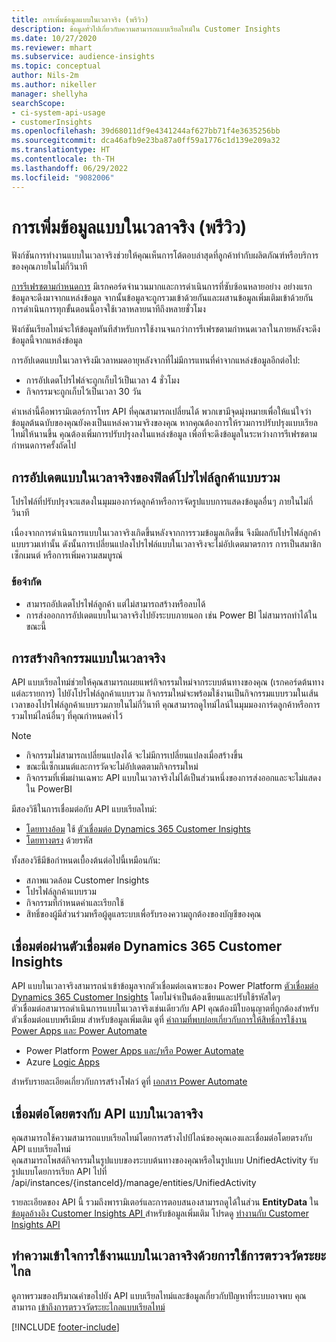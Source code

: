 ```yaml
---
title: การเพิ่มข้อมูลแบบในเวลาจริง (พรีวิว)
description: ข้อมูลทั่วไปเกี่ยวกับความสามารถแบบเรียลไทม์ใน Customer Insights
ms.date: 10/27/2020
ms.reviewer: mhart
ms.subservice: audience-insights
ms.topic: conceptual
author: Nils-2m
ms.author: nikeller
manager: shellyha
searchScope:
- ci-system-api-usage
- customerInsights
ms.openlocfilehash: 39d68011df9e4341244af627bb71f4e3635256bb
ms.sourcegitcommit: dca46afb9e23ba87a0ff59a1776c1d139e209a32
ms.translationtype: HT
ms.contentlocale: th-TH
ms.lasthandoff: 06/29/2022
ms.locfileid: "9082006"
---
```

# <a name="real-time-data-ingestion-preview"></a>การเพิ่มข้อมูลแบบในเวลาจริง (พรีวิว)

ฟังก์ชันการทำงานแบบในเวลาจริงช่วยให้คุณเห็นการโต้ตอบล่าสุดที่ลูกค้าทำกับผลิตภัณฑ์หรือบริการของคุณภายในไม่กี่วินาที

[การรีเฟรชตามกำหนดการ](system.md#schedule-tab) มีเรกคอร์ดจำนวนมากและการดำเนินการที่ซับซ้อนหลายอย่าง อย่างแรก ข้อมูลจะดึงมาจากแหล่งข้อมูล จากนั้นข้อมูลจะถูกรวมเข้าด้วยกันและผสานข้อมูลเพิ่มเติมเข้าด้วยกัน การดำเนินการทุกขั้นตอนนี้อาจใช้เวลาหลายนาทีถึงหลายชั่วโมง

ฟังก์ชันเรียลไทม์จะให้ข้อมูลทันทีสำหรับการใช้งานจนกว่าการรีเฟรชตามกำหนดเวลาในภายหลังจะดึงข้อมูลนี้จากแหล่งข้อมูล

การอัปเดตแบบในเวลาจริงมีเวลาหมดอายุหลังจากที่ไม่มีการแทนที่ค่าจากแหล่งข้อมูลอีกต่อไป:

- การอัปเดตโปรไฟล์จะถูกเก็บไว้เป็นเวลา 4 ชั่วโมง
- กิจกรรมจะถูกเก็บไว้เป็นเวลา 30 วัน

ค่าเหล่านี้คือพารามิเตอร์การโทร API ที่คุณสามารถเปลี่ยนได้ พวกเขามีจุดมุ่งหมายเพื่อให้แน่ใจว่าข้อมูลต้นฉบับของคุณยังคงเป็นแหล่งความจริงของคุณ หากคุณต้องการให้รวมการปรับปรุงแบบเรียลไทม์ให้นานขึ้น คุณต้องเพิ่มการปรับปรุงลงในแหล่งข้อมูล เพื่อที่จะดึงข้อมูลในระหว่างการรีเฟรชตามกำหนดการครั้งถัดไป

## <a name="real-time-update-of-the-unified-customer-profile-fields"></a>การอัปเดตแบบในเวลาจริงของฟิลด์โปรไฟล์ลูกค้าแบบรวม

โปรไฟล์ที่ปรับปรุงจะแสดงในมุมมองการ์ดลูกค้าหรือการจัดรูปแบบการแสดงข้อมูลอื่นๆ ภายในไม่กี่วินาที

เนื่องจากการดำเนินการแบบในเวลาจริงเกิดขึ้นหลังจากการรวมข้อมูลเกิดขึ้น จึงมีผลกับโปรไฟล์ลูกค้าแบบรวมเท่านั้น ดังนั้นการเปลี่ยนแปลงโปรไฟล์แบบในเวลาจริงจะไม่อัปเดตมาตรการ การเป็นสมาชิกเซ็กเมนต์ หรือการเพิ่มความสมบูรณ์

### <a name="limitations"></a>ข้อจำกัด

- สามารถอัปเดตโปรไฟล์ลูกค้า แต่ไม่สามารถสร้างหรือลบได้
- การส่งออกการอัปเดตแบบในเวลาจริงไปยังระบบภายนอก เช่น Power BI ไม่สามารถทำได้ในขณะนี้

## <a name="real-time-creation-of-activities"></a>การสร้างกิจกรรมแบบในเวลาจริง

API แบบเรียลไทม์ช่วยให้คุณสามารถเผยแพร่กิจกรรมใหม่จากระบบต้นทางของคุณ (เรกคอร์ดต้นทางแต่ละรายการ) ไปยังโปรไฟล์ลูกค้าแบบรวม กิจกรรมใหม่จะพร้อมใช้งานเป็นกิจกรรมแบบรวมในเส้นเวลาของโปรไฟล์ลูกค้าแบบรวมภายในไม่กี่วินาที คุณสามารถดูไทม์ไลน์ในมุมมองการ์ดลูกค้าหรือการรวมไทม์ไลน์อื่นๆ ที่คุณกำหนดค่าไว้

> [!NOTE]
>
> - กิจกรรมไม่สามารถเปลี่ยนแปลงได้ จะไม่มีการเปลี่ยนแปลงเมื่อสร้างขึ้น
> - ขณะนี้เซ็กเมนต์และการวัดจะไม่อัปเดตตามกิจกรรมใหม่
> - กิจกรรมที่เพิ่มผ่านเฉพาะ API แบบในเวลาจริงไม่ได้เป็นส่วนหนึ่งของการส่งออกและจะไม่แสดงใน PowerBI

มีสองวิธีในการเชื่อมต่อกับ API แบบเรียลไทม์:

- [โดยทางอ้อม](#connect-via-the-dynamics-365-customer-insights-connector) ใช้ [ตัวเชื่อมต่อ Dynamics 365 Customer Insights](/connectors/customerinsights/)
- [โดยทางตรง](#connect-directly-to-the-real-time-api) ด้วยรหัส

ทั้งสองวิธีมีข้อกำหนดเบื้องต้นต่อไปนี้เหมือนกัน:

- สภาพแวดล้อม Customer Insights
- โปรไฟล์ลูกค้าแบบรวม
- กิจกรรมที่กำหนดค่าและเรียกใช้
- สิทธิ์ของผู้มีส่วนร่วมหรือผู้ดูแลระบบเพื่อรับรองความถูกต้องของบัญชีของคุณ

## <a name="connect-via-the-dynamics-365-customer-insights-connector"></a>เชื่อมต่อผ่านตัวเชื่อมต่อ Dynamics 365 Customer Insights

API แบบในเวลาจริงสามารถนำเข้าข้อมูลจากตัวเชื่อมต่อเฉพาะของ Power Platform [ตัวเชื่อมต่อ Dynamics 365 Customer Insights](/connectors/customerinsights/) โดยไม่จำเป็นต้องเขียนและปรับใช้รหัสใดๆ    
ตัวเชื่อมต่อสามารถดำเนินการแบบในเวลาจริงเช่นเดียวกับ API คุณต้องมีใบอนุญาตที่ถูกต้องสำหรับตัวเชื่อมต่อแบบพรีเมียม สำหรับข้อมูลเพิ่มเติม ดูที่ [คำถามที่พบบ่อยเกี่ยวกับการให้สิทธิ์การใช้งาน Power Apps และ Power Automate](/power-platform/admin/powerapps-flow-licensing-faq)

- Power Platform [Power Apps และ/หรือ Power Automate](/connectors/)
- Azure [Logic Apps](/azure/connectors/apis-list)

สำหรับรายละเอียดเกี่ยวกับการสร้างโฟลว์ ดูที่ [เอกสาร Power Automate](/power-automate/)

## <a name="connect-directly-to-the-real-time-api"></a>เชื่อมต่อโดยตรงกับ API แบบในเวลาจริง

คุณสามารถใช้ความสามารถแบบเรียลไทม์โดยการสร้างไปป์ไลน์ของคุณเองและเชื่อมต่อโดยตรงกับ API แบบเรียลไทม์    
คุณสามารถโพสต์กิจกรรมในรูปแบบของระบบต้นทางของคุณหรือในรูปแบบ UnifiedActivity รับรูปแบบโดยการเรียก API ไปที่ /api/instances/{instanceId}/manage/entities/UnifiedActivity

รายละเอียดของ API นี้ รวมถึงพารามิเตอร์และการตอบสนองสามารถดูได้ในส่วน **EntityData** ใน [ข้อมูลอ้างอิง Customer Insights API ](https://developer.ci.ai.dynamics.com/api-details#api=CustomerInsights) สำหรับข้อมูลเพิ่มเติม โปรดดู [ทำงานกับ Customer Insights API](apis.md)

## <a name="understand-your-real-time-usage-with-telemetry"></a>ทำความเข้าใจการใช้งานแบบในเวลาจริงด้วยการใช้การตรวจวัดระยะไกล

ดูภาพรวมของปริมาณคำขอไปยัง API แบบเรียลไทม์และข้อมูลเกี่ยวกับปัญหาที่ระบบอาจพบ คุณสามารถ [เข้าถึงการตรวจวัดระยะไกลแบบเรียลไทม์](system.md#api-usage-tab) 


[!INCLUDE [footer-include](includes/footer-banner.md)]
